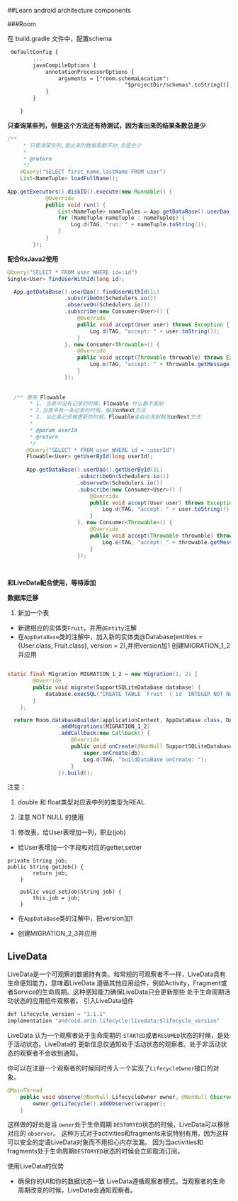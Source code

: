 ##Learn android architecture components

###Room

在 build.gradle 文件中，配置schema
```html
 defaultConfig {
        ...
        javaCompileOptions {
            annotationProcessorOptions {
                arguments = ["room.schemaLocation":
                                     "$projectDir/schemas".toString()]
            }
        }

    }
```

**只查询某些列，但是这个方法还有待测试，因为查出来的结果条数总是少**
```java
/**
     * 只查询某些列,查出来的数据条数不对,总是会少
     *
     * @return
     */
    @Query("SELECT first_name,lastName FROM user")
    List<NameTuple> loadFullName();
    
App.getExecutors().diskIO().execute(new Runnable() {
            @Override
            public void run() {
                List<NameTuple> nameTuples = App.getDataBase().userDao().loadFullName();
                for (NameTuple nameTuple : nameTuples) {
                    Log.d(TAG, "run: " + nameTuple.toString());
                }
            }
        });

```
**配合RxJava2使用**
```java
@Query("SELECT * FROM user WHERE id=:id")
Single<User> findUserWithId(long id);

  App.getDataBase().userDao().findUserWithId(1L)
                  .subscribeOn(Schedulers.io())
                  .observeOn(Schedulers.io())
                  .subscribe(new Consumer<User>() {
                      @Override
                      public void accept(User user) throws Exception {
                          Log.d(TAG, "accept: " + user.toString());
                      }
                  }, new Consumer<Throwable>() {
                      @Override
                      public void accept(Throwable throwable) throws Exception {
                          Log.e(TAG, "accept: " + throwable.getMessage());
                      }
                  });
  
  
  /** 使用 Flowable
       * 1. 当表中没有记录的时候，Flowable 什么都不发射
       * 2.当表中有一条记录的时候，触发onNext方法
       * 3. 当此条记录被更新的时候，Flowable会自动发射触发onNext方法
       *
       * @param userId
       * @return
       */
      @Query("SELECT * FROM user WHERE id = :userId")
      Flowable<User> getUserById(long userId);
      
      App.getDataBase().userDao().getUserById(1L)
                      .subscribeOn(Schedulers.io())
                      .observeOn(Schedulers.io())
                      .subscribe(new Consumer<User>() {
                          @Override
                          public void accept(User user) throws Exception {
                              Log.d(TAG, "accept: " + user.toString());
                          }
                      }, new Consumer<Throwable>() {
                          @Override
                          public void accept(Throwable throwable) throws Exception {
                              Log.e(TAG, "accept: " + throwable.getMessage());
                          }
                      });

  
```
**和LiveData配合使用，等待添加**

**数据库迁移**
1. 新加一个表
* 新建相应的实体类`Fruit`，并用`@Entity`注解
* 在`AppDataBase`类的注解中，加入新的实体类@Database(entities = {User.class, Fruit.class}, version = 2),并把version加1
创建MIGRATION_1_2 并应用

```java

static final Migration MIGRATION_1_2 = new Migration(1, 2) {
        @Override
        public void migrate(SupportSQLiteDatabase database) {
            database.execSQL("CREATE TABLE `Fruit` (`id` INTEGER NOT NULL, `name` TEXT, `price` REAL NOT NULL,PRIMARY KEY(`id`))");
        }
    };

  return Room.databaseBuilder(applicationContext, AppDataBase.class, DATABASE_NAME)
                .addMigrations(MIGRATION_1_2)
                .addCallback(new Callback() {
                    @Override
                    public void onCreate(@NonNull SupportSQLiteDatabase db) {
                        super.onCreate(db);
                        Log.d(TAG, "buildDataBase onCreate: ");
                    }
                }).build();


```
注意：
1. double 和 float类型对应表中列的类型为REAL 
2. 注意 NOT NULL 的使用

2. 修改表，给User表增加一列，职业(job)
* 给User表增加一个字段和对应的getter,setter
```
private String job;
public String getJob() {
        return job;
    }

    public void setJob(String job) {
        this.job = job;
    }

```
* 在`AppDataBase`类的注解中，把version加1

* 创建MIGRATION_2_3并应用

## LiveData
LiveData是一个可观察的数据持有类。和常规的可观察者不一样，LiveData具有生命感知能力，意味着LiveData
遵循其他应用组件，例如Activity，Fragment或者Service的生命周期。这种感知能力确保LiveData只会更新那些
处于生命周期活动状态的应用组件观察者。
引入LiveData组件
```java
def lifecycle_version = "1.1.1"
implementation "android.arch.lifecycle:livedata:$lifecycle_version"
```
LiveData 认为一个观察者处于生命周期的 `STARTED`或者`RESUMED`状态的时候，是处于活动状态。LiveData的
更新信息仅通知处于活动状态的观察者。处于非活动状态的观察者不会收到通知。

你可以在注册一个观察者的时候同时传入一个实现了`LifecycleOwner`接口的对象。

```java
@MainThread
    public void observe(@NonNull LifecycleOwner owner, @NonNull Observer<T> observer) {
        owner.getLifecycle().addObserver(wrapper);
    }
```
这样做的好处是当 `owner`处于生命周期 `DESTORYED`状态的时候，LiveData可以移除对应的 `observer`。
这种方式对于activities和fragments来说特别有用，因为这样可以安全的定语LiveData对象而不用担心内存泄漏。
因为当activities和fragments处于生命周期`DESTORYED`状态的时候会立即取消订阅。

使用LiveData的优势
* 确保你的UI和你的数据状态一致
 LiveData遵循观察者模式。当观察者的生命周期改变的时候，LiveData会通知观察者。



